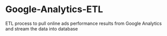 # Google-Analytics-ETL
ETL process to pull online ads performance results from Google Analytics and stream the data into database

